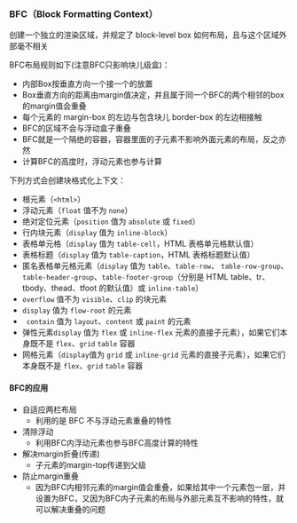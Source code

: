 ### BFC（Block Formatting Context）

创建一个独立的渲染区域，并规定了 block-level box 如何布局，且与这个区域外部毫不相关

BFC布局规则如下(注意BFC只影响块儿级盒)：

- 内部Box按垂直方向一个接一个的放置
- Box垂直方向的距离由margin值决定，并且属于同一个BFC的两个相邻的box的margin值会重叠
- 每个元素的 margin-box 的左边与包含块儿 border-box 的左边相接触
- BFC的区域不会与浮动盒子重叠
- BFC就是一个隔绝的容器，容器里面的子元素不影响外面元素的布局，反之亦然
- 计算BFC的高度时，浮动元素也参与计算

下列方式会创建块格式化上下文：

- 根元素（`<html>`）
- 浮动元素（` float ` 值不为 `none`）
- 绝对定位元素（` position ` 值为 `absolute` 或 `fixed`）
- 行内块元素（` display ` 值为 `inline-block`）
- 表格单元格（` display ` 值为 `table-cell`，HTML 表格单元格默认值）
- 表格标题（` display ` 值为 `table-caption`，HTML 表格标题默认值）
- 匿名表格单元格元素（` display ` 值为 `table`、`table-row`、 `table-row-group`、`table-header-group`、`table-footer-group`（分别是 HTML table、tr、tbody、thead、tfoot 的默认值）或 `inline-table`）
- `overflow` 值不为 `visible`、`clip` 的块元素
- `display` 值为 `flow-root` 的元素
- ` contain` 值为 `layout`、`content` 或 `paint` 的元素
- 弹性元素`display` 值为 `flex` 或 `inline-flex` 元素的直接子元素），如果它们本身既不是 ` flex `、` grid ` `table` 容器
- 网格元素（` display `值为 `grid` 或 `inline-grid` 元素的直接子元素），如果它们本身既不是 ` flex `、` grid ` `table` 容器

#### BFC的应用

- 自适应两栏布局
  - 利用的是 BFC 不与浮动元素重叠的特性
- 清除浮动
  - 利用BFC内浮动元素也参与BFC高度计算的特性
- 解决margin折叠(传递)
  - 子元素的margin-top传递到父级
- 防止margin重叠
  - 因为BFC内相邻元素的margin值会重叠，如果给其中一个元素包一层，并设置为BFC，又因为BFC内子元素的布局与外部元素互不影响的特性，就可以解决重叠的问题